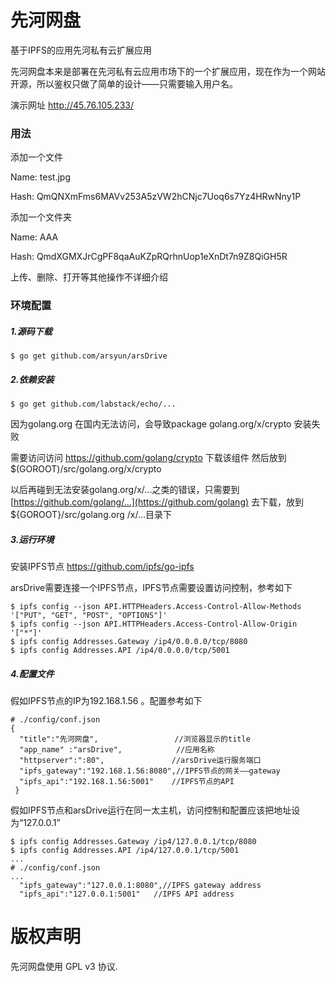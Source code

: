 # 先河网盘

基于IPFS的应用先河私有云扩展应用   

先河网盘本来是部署在先河私有云应用市场下的一个扩展应用，现在作为一个网站开源，所以鉴权只做了简单的设计——只需要输入用户名。

演示网址 http://45.76.105.233/

### 用法

添加一个文件

Name:      test.jpg

Hash:       QmQNXmFms6MAVv253A5zVW2hCNjc7Uoq6s7Yz4HRwNny1P

添加一个文件夹

Name:      AAA

Hash:        QmdXGMXJrCgPF8qaAuKZpRQrhnUop1eXnDt7n9Z8QiGH5R

上传、删除、打开等其他操作不详细介绍

### 环境配置

##### 1.源码下载

```
$ go get github.com/arsyun/arsDrive
```

##### 2.依赖安装

```
$ go get github.com/labstack/echo/... 
```

因为golang.org 在国内无法访问，会导致package golang.org/x/crypto 安装失败

需要访问访问 https://github.com/golang/crypto    下载该组件 然后放到$(GOROOT)/src/golang.org/x/crypto

以后再碰到无法安装golang.org/x/...之类的错误，只需要到[https://github.com/golang/...](https://github.com/golang)   去下载，放到${GOROOT}/src/golang.org /x/...目录下 

##### 3.运行环境

安装IPFS节点  https://github.com/ipfs/go-ipfs

arsDrive需要连接一个IPFS节点，IPFS节点需要设置访问控制，参考如下

```
$ ipfs config --json API.HTTPHeaders.Access-Control-Allow-Methods '["PUT", "GET", "POST", "OPTIONS"]'
$ ipfs config --json API.HTTPHeaders.Access-Control-Allow-Origin '["*"]'
$ ipfs config Addresses.Gateway /ip4/0.0.0.0/tcp/8080
$ ipfs config Addresses.API /ip4/0.0.0.0/tcp/5001
```

##### 4.配置文件

假如IPFS节点的IP为192.168.1.56 。配置参考如下

```
# ./config/conf.json
{
  "title":"先河网盘",                 //浏览器显示的title
  "app_name" :"arsDrive",            //应用名称
  "httpserver":":80",				//arsDrive运行服务端口
  "ipfs_gateway":"192.168.1.56:8080",//IPFS节点的网关——gateway
  "ipfs_api":"192.168.1.56:5001"	//IPFS节点的API
 }
```

假如IPFS节点和arsDrive运行在同一太主机，访问控制和配置应该把地址设为“127.0.0.1”

```
$ ipfs config Addresses.Gateway /ip4/127.0.0.1/tcp/8080
$ ipfs config Addresses.API /ip4/127.0.0.1/tcp/5001
...
# ./config/conf.json
...
  "ipfs_gateway":"127.0.0.1:8080",//IPFS gateway address
  "ipfs_api":"127.0.0.1:5001"	//IPFS API address
```



# 版权声明

先河网盘使用 GPL v3 协议. 

